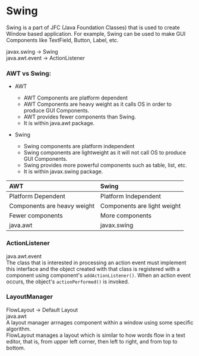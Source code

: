 # Swing

Swing is a part of JFC (Java Foundation Classes) that is used to create Window based application. For example, Swing can be used to make GUI Components like TextField, Button, Label, etc.

javax.swing -> Swing  
java.awt.event -> ActionListener

### AWT vs Swing:  

- AWT  
  - AWT Components are platform dependent  
  - AWT Components are heavy weight as it calls OS in order to produce GUI Components.  
  - AWT provides fewer components than Swing.
  - It is within java.awt package.



- Swing  
  - Swing components are platform independent  
  - Swing components are lightweight as it will not call OS to produce GUI Components.
  - Swing provides more powerful components such as table, list, etc.
  - It is within javax.swing package.

| AWT | Swing |
| :-- | :-- |
| Platform Dependent | Platform Independent |
| Components are heavy weight | Components are light weight |
| Fewer components | More components |
| java.awt | javax.swing |

### ActionListener

java.awt.event  
The class that is interested in processing an action event must implement this interface and the object created with that class is registered with a component using component's `addActionListener()`. When an action event occurs, the object's `actionPerformed()` is invoked.  

### LayoutManager

FlowLayout -> Default Layout  
java.awt  
A layout manager arrnages component within a window using some specific algorithm.  
FlowLayout manages a layout which is similar to how words flow in a text editor, that is, from upper left corner, then left to right, and from top to bottom.